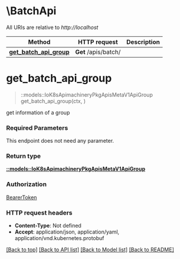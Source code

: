 # \BatchApi

All URIs are relative to *http://localhost*

Method | HTTP request | Description
------------- | ------------- | -------------
[**get_batch_api_group**](BatchApi.md#get_batch_api_group) | **Get** /apis/batch/ | 


# **get_batch_api_group**
> ::models::IoK8sApimachineryPkgApisMetaV1ApiGroup get_batch_api_group(ctx, )


get information of a group

### Required Parameters
This endpoint does not need any parameter.

### Return type

[**::models::IoK8sApimachineryPkgApisMetaV1ApiGroup**](io.k8s.apimachinery.pkg.apis.meta.v1.APIGroup.md)

### Authorization

[BearerToken](../README.md#BearerToken)

### HTTP request headers

 - **Content-Type**: Not defined
 - **Accept**: application/json, application/yaml, application/vnd.kubernetes.protobuf

[[Back to top]](#) [[Back to API list]](../README.md#documentation-for-api-endpoints) [[Back to Model list]](../README.md#documentation-for-models) [[Back to README]](../README.md)


